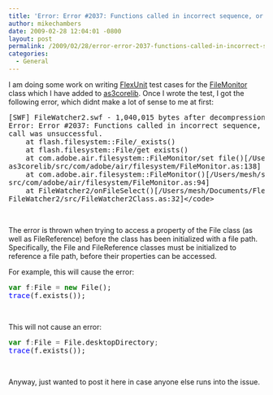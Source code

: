 ```yaml
---
title: 'Error: Error #2037: Functions called in incorrect sequence, or earlier call was unsuccessful'
author: mikechambers
date: 2009-02-28 12:04:01 -0800
layout: post
permalink: /2009/02/28/error-error-2037-functions-called-in-incorrect-sequence-or-earlier-call-was-unsuccessful/
categories:
  - General
---
```



I am doing some work on writing [FlexUnit][1] test cases for the [FileMonitor][2] class which I have added to [as3corelib][3]. Once I wrote the test, I got the following error, which didnt make a lot of sense to me at first:  
<!--more-->

<div class="highlight">
  <pre>[SWF] FileWatcher2.swf - 1,040,015 bytes after decompression
Error: Error #2037: Functions called in incorrect sequence, or earlier  
call was unsuccessful.
	at flash.filesystem::File/_exists()
	at flash.filesystem::File/get exists()
	at com.adobe.air.filesystem::FileMonitor/set file()[/Users/mesh/src/ 
as3corelib/src/com/adobe/air/filesystem/FileMonitor.as:138]
	at com.adobe.air.filesystem::FileMonitor()[/Users/mesh/src/as3corelib/ 
src/com/adobe/air/filesystem/FileMonitor.as:94]
	at FileWatcher2/onFileSelect()[/Users/mesh/Documents/Flex Builder 3/ 
FileWatcher2/src/FileWatcher2Class.as:32]&lt;/code></pre>
</div>

&nbsp;

The error is thrown when trying to access a property of the File class (as well as FileReference) before the class has been initialized with a file path. Specifically, the File and FileReference classes must be initialized to reference a file path, before their properties can be accessed. 

For example, this will cause the error:

<div class="highlight">
  <pre><span style="color: #008000; font-weight: bold">var</span> f<span style="color: #666666">:</span>File <span style="color: #666666">=</span> <span style="color: #008000; font-weight: bold">new</span> File();
<span style="color: #0000FF">trace</span>(f.exists());
</pre>
</div>

&nbsp;

This will not cause an error:

<div class="highlight">
  <pre><span style="color: #008000; font-weight: bold">var</span> f<span style="color: #666666">:</span>File <span style="color: #666666">=</span> File.desktopDirectory<span style="color: #666666">;</span>
<span style="color: #0000FF">trace</span>(f.exists());
</pre>
</div>

&nbsp;

Anyway, just wanted to post it here in case anyone else runs into the issue.

 [1]: http://opensource.adobe.com/wiki/display/flexunit/FlexUnit
 [2]: http://code.google.com/p/as3corelib/source/browse/trunk/src/com/adobe/air/filesystem/FileMonitor.as
 [3]: http://code.google.com/p/as3corelib/